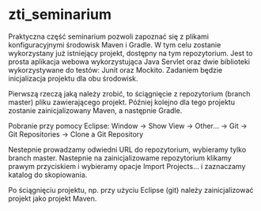 # zti_seminarium

Praktyczna część seminarium pozwoli zapoznać się z plikami konfiguracyjnymi środowisk Maven i Gradle. W tym celu zostanie wykorzystany już istniejący projekt, dostępny na tym repozytorium. Jest to prosta aplikacja webowa wykorzystująca Java Servlet oraz dwie biblioteki wykorzystywane do testów: Junit oraz Mockito. Zadaniem będzie inicjalizacja projektu dla obu środowisk.

Pierwszą rzeczą jaką należy zrobić, to ściągnięcie z repozytorium (branch master) pliku zawierającego projekt. Później kolejno dla tego projektu zostanie zainicjalizowany Maven, a następnie Gradle.

Pobranie przy pomocy Eclipse: 
Window -> Show View -> Other… -> Git -> Git Repositories -> Clone a Git Repository

Nestepnie prowadzamy odwiedni URL do repozytorium, wybieramy tylko branch master. Nastepnie na zainicjalizowame repozytorium klikamy prawym przyciskiem i wybieramy opacje Import Projects… i zaznaczamy katalog do skopiowania. 

Po ściągnięciu projektu, np. przy użyciu Eclipse (git) należy zainicjalizować projekt jako projekt Maven. 
